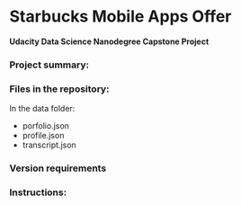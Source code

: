 # Starbucks Mobile Apps Offer
**Udacity Data Science Nanodegree Capstone Project**

### Project summary:


### Files in the repository:
In the data folder:
- porfolio.json
- profile.json
- transcript.json


### Version requirements


### Instructions:


